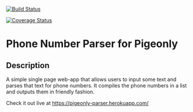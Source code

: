 [![Build Status](https://travis-ci.org/peteralfredoflynn/pigeonly_test.svg?branch=master)](https://travis-ci.org/peteralfredoflynn/pigeonly_test)

[![Coverage Status](https://coveralls.io/repos/github/peteralfredoflynn/pigeonly_test/badge.svg?branch=master)](https://coveralls.io/github/peteralfredoflynn/pigeonly_test?branch=master)

# Phone Number Parser for Pigeonly

## Description
A simple single page web-app that allows users to input some text and parses that text for phone numbers.
It compiles the phone numbers in a list and outputs them in friendly fashion.

Check it out live at https://pigeonly-parser.herokuapp.com/